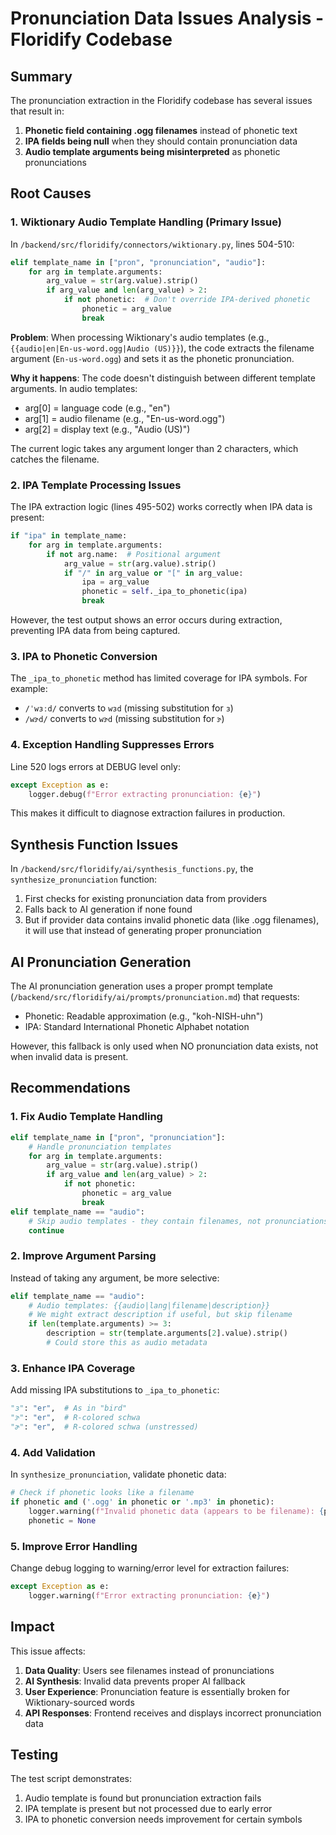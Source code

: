 # Pronunciation Data Issues Analysis - Floridify Codebase

## Summary

The pronunciation extraction in the Floridify codebase has several issues that result in:
1. **Phonetic field containing .ogg filenames** instead of phonetic text
2. **IPA fields being null** when they should contain pronunciation data
3. **Audio template arguments being misinterpreted** as phonetic pronunciations

## Root Causes

### 1. Wiktionary Audio Template Handling (Primary Issue)

In `/backend/src/floridify/connectors/wiktionary.py`, lines 504-510:

```python
elif template_name in ["pron", "pronunciation", "audio"]:
    for arg in template.arguments:
        arg_value = str(arg.value).strip()
        if arg_value and len(arg_value) > 2:
            if not phonetic:  # Don't override IPA-derived phonetic
                phonetic = arg_value
                break
```

**Problem**: When processing Wiktionary's audio templates (e.g., `{{audio|en|En-us-word.ogg|Audio (US)}}`), the code extracts the filename argument (`En-us-word.ogg`) and sets it as the phonetic pronunciation.

**Why it happens**: The code doesn't distinguish between different template arguments. In audio templates:
- arg[0] = language code (e.g., "en")
- arg[1] = audio filename (e.g., "En-us-word.ogg")
- arg[2] = display text (e.g., "Audio (US)")

The current logic takes any argument longer than 2 characters, which catches the filename.

### 2. IPA Template Processing Issues

The IPA extraction logic (lines 495-502) works correctly when IPA data is present:

```python
if "ipa" in template_name:
    for arg in template.arguments:
        if not arg.name:  # Positional argument
            arg_value = str(arg.value).strip()
            if "/" in arg_value or "[" in arg_value:
                ipa = arg_value
                phonetic = self._ipa_to_phonetic(ipa)
                break
```

However, the test output shows an error occurs during extraction, preventing IPA data from being captured.

### 3. IPA to Phonetic Conversion

The `_ipa_to_phonetic` method has limited coverage for IPA symbols. For example:
- `/ˈwɜːd/` converts to `wɜd` (missing substitution for `ɜ`)
- `/wɝd/` converts to `wɝd` (missing substitution for `ɝ`)

### 4. Exception Handling Suppresses Errors

Line 520 logs errors at DEBUG level only:
```python
except Exception as e:
    logger.debug(f"Error extracting pronunciation: {e}")
```

This makes it difficult to diagnose extraction failures in production.

## Synthesis Function Issues

In `/backend/src/floridify/ai/synthesis_functions.py`, the `synthesize_pronunciation` function:
1. First checks for existing pronunciation data from providers
2. Falls back to AI generation if none found
3. But if provider data contains invalid phonetic data (like .ogg filenames), it will use that instead of generating proper pronunciation

## AI Pronunciation Generation

The AI pronunciation generation uses a proper prompt template (`/backend/src/floridify/ai/prompts/pronunciation.md`) that requests:
- Phonetic: Readable approximation (e.g., "koh-NISH-uhn")
- IPA: Standard International Phonetic Alphabet notation

However, this fallback is only used when NO pronunciation data exists, not when invalid data is present.

## Recommendations

### 1. Fix Audio Template Handling
```python
elif template_name in ["pron", "pronunciation"]:
    # Handle pronunciation templates
    for arg in template.arguments:
        arg_value = str(arg.value).strip()
        if arg_value and len(arg_value) > 2:
            if not phonetic:
                phonetic = arg_value
                break
elif template_name == "audio":
    # Skip audio templates - they contain filenames, not pronunciations
    continue
```

### 2. Improve Argument Parsing
Instead of taking any argument, be more selective:
```python
elif template_name == "audio":
    # Audio templates: {{audio|lang|filename|description}}
    # We might extract description if useful, but skip filename
    if len(template.arguments) >= 3:
        description = str(template.arguments[2].value).strip()
        # Could store this as audio metadata
```

### 3. Enhance IPA Coverage
Add missing IPA substitutions to `_ipa_to_phonetic`:
```python
"ɜ": "er",  # As in "bird"
"ɝ": "er",  # R-colored schwa
"ɚ": "er",  # R-colored schwa (unstressed)
```

### 4. Add Validation
In `synthesize_pronunciation`, validate phonetic data:
```python
# Check if phonetic looks like a filename
if phonetic and ('.ogg' in phonetic or '.mp3' in phonetic):
    logger.warning(f"Invalid phonetic data (appears to be filename): {phonetic}")
    phonetic = None
```

### 5. Improve Error Handling
Change debug logging to warning/error level for extraction failures:
```python
except Exception as e:
    logger.warning(f"Error extracting pronunciation: {e}")
```

## Impact

This issue affects:
1. **Data Quality**: Users see filenames instead of pronunciations
2. **AI Synthesis**: Invalid data prevents proper AI fallback
3. **User Experience**: Pronunciation feature is essentially broken for Wiktionary-sourced words
4. **API Responses**: Frontend receives and displays incorrect pronunciation data

## Testing

The test script demonstrates:
1. Audio template is found but pronunciation extraction fails
2. IPA template is present but not processed due to early error
3. IPA to phonetic conversion needs improvement for certain symbols